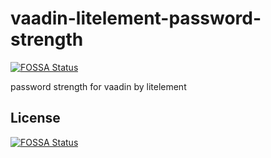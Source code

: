 # vaadin-litelement-password-strength
[![FOSSA Status](https://app.fossa.com/api/projects/git%2Bgithub.com%2Feroself%2Fvaadin-litelement-password-strength.svg?type=shield)](https://app.fossa.com/projects/git%2Bgithub.com%2Feroself%2Fvaadin-litelement-password-strength?ref=badge_shield)

password strength for vaadin by litelement


## License
[![FOSSA Status](https://app.fossa.com/api/projects/git%2Bgithub.com%2Feroself%2Fvaadin-litelement-password-strength.svg?type=large)](https://app.fossa.com/projects/git%2Bgithub.com%2Feroself%2Fvaadin-litelement-password-strength?ref=badge_large)